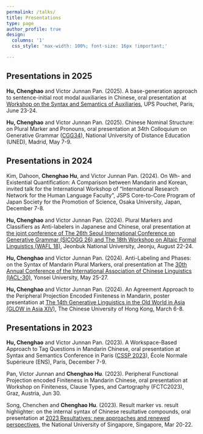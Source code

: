 ```yaml
---
permalink: /talks/
title: Presentations
type: page
author_profile: true
design: 
  columns: '1' 
  css_style: 'max-width: 100%; font-size: 16px !important;'

---
```


## **Presentations in 2025**

**Hu, Chenghao** and Victor Junnan Pan. (2025). A base-generation approach to sentence-initial root modal auxiliaries in Chinese, oral presentation at [Workshop on the Syntax and Semantics of Auxiliaries](https://www.sfl.cnrs.fr/fr/synsem-colloque-syntaxe-et-semantique-des-auxiliaires), UPS Pouchet, Paris, June 23-24.

**Hu, Chenghao** and Victor Junnan Pan. (2025). Chinese Nominal Structure: on Plural Marker and Pronouns, oral presentation at 34th Colloquium on Generative Grammar ([CGG34](https://sites.google.com/view/cgg34)), National University of Distance Education (UNED), Madrid, May 7-9.


## **Presentations in 2024**

Kim, Dahoon, **Chenghao Hu**, and Victor Junnan Pan. (2024). On Wh- and Existential Quantification: A Comparison between Mandarin and Korean, invited talk for the International Workshop of “International Research Network for the Human Language Faculty”, JSPS Core-to-Core Program of Japan Society for the Promotion of Science, Osaka University, Japan, December 7-8.

**Hu, Chenghao** and Victor Junnan Pan. (2024). Plural Markers and Classifiers as Anti-labelers in Japanese and Chinese, oral presentation at [the joint conference of The 26th Seoul International Conference on Generative Grammar (SICOGG 26) and The 18th Workshop on Altaic Formal Linguistics (WAFL 18)](https://sites.google.com/view/sicoggwafl2024/), Jeonbuk National University, Jeonju, August 22-24.
    
**Hu, Chenghao** and Victor Junnan Pan. (2024). Anti-Labeling and Phases: on the Syntax of Mandarin Plural Markers, oral presentation at The [30th Annual Conference of the International Association of Chinese Linguistics (IACL-30)](https://g.h5gd.com/p/axrujljv), Yonsei University, May 25-27.
    
**Hu, Chenghao** and Victor Junnan Pan. (2024). An Agreement Approach to the Peripheral Projection Encoded Finiteness in Mandarin, poster presentation at [The 14th Generative Linguistics in the Old World in Asia (GLOW in Asia XIV)](https://ling.cuhk.edu.hk/glowxiv/), The Chinese University of Hong Kong, March 6-8.


## **Presentations in 2023**

**Hu, Chenghao** and Victor Junnan Pan. (2023). A Workspace-Based Approach to Tag Questions in Mandarin Chinese, oral presentation at Syntax and Semantics Conference in Paris ([CSSP 2023](https://cssp-2023.llf-paris.fr/)), École Normale Supérieure (ENS), Paris, December 7-9.
    
Pan, Victor Junnan and **Chenghao Hu**. (2023). Peripheral Functional Projection encoded Finiteness in Mandarin Chinese, oral presentation at Workshop on Finiteness, Clause Types, and Cartography (FCTC2023), Graz, Austria, Jun 30.

Song, Chenchen and **Chenghao Hu**. (2023). Result marker vs. result highlighter: on the internal syntax of Chinese resultative compounds, oral presentation at [2023 Resultatives: new approaches and renewed perspectives](https://blog.nus.edu.sg/resultatives2023/), the National University of Singapore, Singapore, Mar 20-22.


